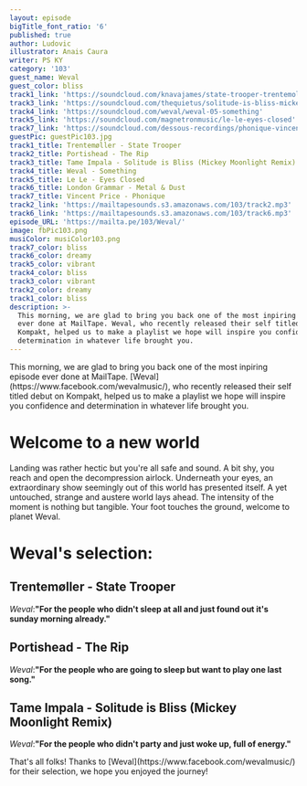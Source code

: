 ```yaml
---
layout: episode
bigTitle_font_ratio: '6'
published: true
author: Ludovic
illustrator: Anais Caura
writer: PS KY
category: '103'
guest_name: Weval
guest_color: bliss
track1_link: 'https://soundcloud.com/knavajames/state-trooper-trentemoller-mix'
track3_link: 'https://soundcloud.com/thequietus/solitude-is-bliss-mickey-moonlight-remix'
track4_link: 'https://soundcloud.com/weval/weval-05-something'
track5_link: 'https://soundcloud.com/magnetronmusic/le-le-eyes-closed'
track7_link: 'https://soundcloud.com/dessous-recordings/phonique-vincent-price'
guestPic: guestPic103.jpg
track1_title: Trentemøller - State Trooper
track2_title: Portishead - The Rip
track3_title: Tame Impala - Solitude is Bliss (Mickey Moonlight Remix)
track4_title: Weval - Something
track5_title: Le Le - Eyes Closed
track6_title: London Grammar - Metal & Dust
track7_title: Vincent Price - Phonique
track2_link: 'https://mailtapesounds.s3.amazonaws.com/103/track2.mp3'
track6_link: 'https://mailtapesounds.s3.amazonaws.com/103/track6.mp3'
episode_URL: 'https://mailta.pe/103/Weval/'
image: fbPic103.png
musiColor: musiColor103.png
track7_color: bliss
track6_color: dreamy
track5_color: vibrant
track4_color: bliss
track3_color: vibrant
track2_color: dreamy
track1_color: bliss
description: >-
  This morning, we are glad to bring you back one of the most inpiring episode
  ever done at MailTape. Weval, who recently released their self titled debut on
  Kompakt, helped us to make a playlist we hope will inspire you confidence and
  determination in whatever life brought you.
---
```

<p id="introduction">This morning, we are glad to bring you back one of the most inpiring episode ever done at MailTape. [Weval](https://www.facebook.com/wevalmusic/), who recently released their self titled debut on Kompakt, helped us to make a playlist we hope will inspire you confidence and determination in whatever life brought you.</p>


# Welcome to a new world

Landing was rather hectic but you're all safe and sound. A bit shy, you reach and open the decompression airlock. Underneath your eyes, an extraordinary show seemingly out of this world has presented itself. A yet untouched, strange and austere world lays ahead. The intensity of the moment is nothing but tangible. Your foot touches the ground, welcome to planet Weval.

# Weval's selection:

## Trentemøller - State Trooper
_Weval_:**"**For the people who didn't sleep at all and just found out it's sunday morning already.**"**

## Portishead - The Rip
_Weval_:**"**For the people who are going to sleep but want to play one last song.**"**

## Tame Impala - Solitude is Bliss (Mickey Moonlight Remix)
_Weval_:**"**For the people who didn't party and just woke up, full of energy.**"**

<p id="outroduction">That's all folks! Thanks to [Weval](https://www.facebook.com/wevalmusic/) for their selection, we hope you enjoyed the journey!</p>
